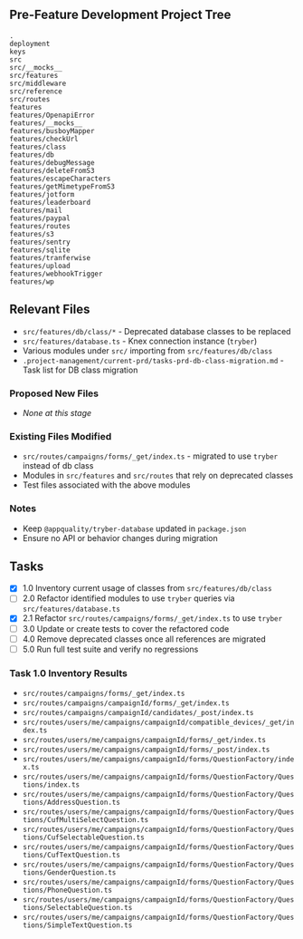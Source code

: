 ## Pre-Feature Development Project Tree

```
.
deployment
keys
src
src/__mocks__
src/features
src/middleware
src/reference
src/routes
features
features/OpenapiError
features/__mocks__
features/busboyMapper
features/checkUrl
features/class
features/db
features/debugMessage
features/deleteFromS3
features/escapeCharacters
features/getMimetypeFromS3
features/jotform
features/leaderboard
features/mail
features/paypal
features/routes
features/s3
features/sentry
features/sqlite
features/tranferwise
features/upload
features/webhookTrigger
features/wp
```

## Relevant Files

- `src/features/db/class/*` - Deprecated database classes to be replaced
- `src/features/database.ts` - Knex connection instance (`tryber`)
- Various modules under `src/` importing from `src/features/db/class`
- `.project-management/current-prd/tasks-prd-db-class-migration.md` - Task list for DB class migration

### Proposed New Files

- _None at this stage_

### Existing Files Modified

- `src/routes/campaigns/forms/_get/index.ts` - migrated to use `tryber` instead of db class
- Modules in `src/features` and `src/routes` that rely on deprecated classes
- Test files associated with the above modules

### Notes

- Keep `@appquality/tryber-database` updated in `package.json`
- Ensure no API or behavior changes during migration

## Tasks

- [x] 1.0 Inventory current usage of classes from `src/features/db/class`
- [ ] 2.0 Refactor identified modules to use `tryber` queries via `src/features/database.ts`
- [x] 2.1 Refactor `src/routes/campaigns/forms/_get/index.ts` to use `tryber`
- [ ] 3.0 Update or create tests to cover the refactored code
- [ ] 4.0 Remove deprecated classes once all references are migrated
- [ ] 5.0 Run full test suite and verify no regressions

### Task 1.0 Inventory Results

- `src/routes/campaigns/forms/_get/index.ts`
- `src/routes/campaigns/campaignId/forms/_get/index.ts`
- `src/routes/campaigns/campaignId/candidates/_post/index.ts`
- `src/routes/users/me/campaigns/campaignId/compatible_devices/_get/index.ts`
- `src/routes/users/me/campaigns/campaignId/forms/_get/index.ts`
- `src/routes/users/me/campaigns/campaignId/forms/_post/index.ts`
- `src/routes/users/me/campaigns/campaignId/forms/QuestionFactory/index.ts`
- `src/routes/users/me/campaigns/campaignId/forms/QuestionFactory/Questions/index.ts`
- `src/routes/users/me/campaigns/campaignId/forms/QuestionFactory/Questions/AddressQuestion.ts`
- `src/routes/users/me/campaigns/campaignId/forms/QuestionFactory/Questions/CufMultiSelectQuestion.ts`
- `src/routes/users/me/campaigns/campaignId/forms/QuestionFactory/Questions/CufSelectableQuestion.ts`
- `src/routes/users/me/campaigns/campaignId/forms/QuestionFactory/Questions/CufTextQuestion.ts`
- `src/routes/users/me/campaigns/campaignId/forms/QuestionFactory/Questions/GenderQuestion.ts`
- `src/routes/users/me/campaigns/campaignId/forms/QuestionFactory/Questions/PhoneQuestion.ts`
- `src/routes/users/me/campaigns/campaignId/forms/QuestionFactory/Questions/SelectableQuestion.ts`
- `src/routes/users/me/campaigns/campaignId/forms/QuestionFactory/Questions/SimpleTextQuestion.ts`
